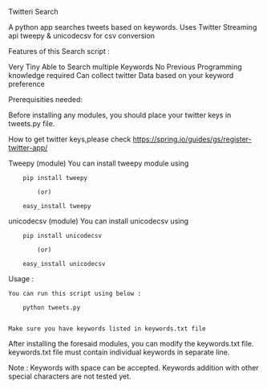 Twitteri Search

A python app searches tweets based on keywords. Uses Twitter Streaming api tweepy & unicodecsv for csv conversion

Features of this Search script :

Very Tiny
Able to Search multiple Keywords
No Previous Programming knowledge required
Can collect twitter Data based on your keyword preference

Prerequisities needed: 

Before installing any modules, you should place your twitter keys in tweets.py file. 

How to get twitter keys,please check https://spring.io/guides/gs/register-twitter-app/ 

Tweepy (module)
	You can install tweepy module using 
		
		pip install tweepy
	
			(or)
		
		easy_install tweepy

unicodecsv (module)
	You can install unicodecsv using
		
		pip install unicodecsv
		
			(or)
		
		easy_install unicodecsv

Usage :

	You can run this script using below :

		python tweets.py


	Make sure you have keywords listed in keywords.txt file

After installing the foresaid modules, you can modify the keywords.txt file. 
keywords.txt file must contain individual keywords in separate line.

Note : Keywords with space can be accepted. Keywords addition with other special characters are not tested yet. 


